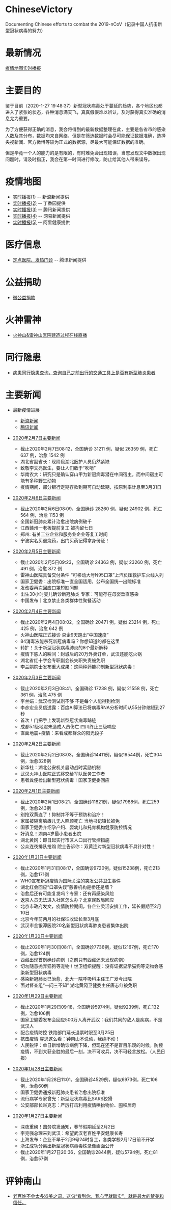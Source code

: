 # ChineseVictory
Documenting Chinese efforts to combat the 2019-nCoV（记录中国人抗击新型冠状病毒的努力）

# 最新情况

[疫情地图实时播报](https://news.sina.cn/zt_d/yiqing0121)

# 主要目的

鉴于目前（2020-1-27 19:48:37）新型冠状病毒处于蔓延的趋势，各个地区也都进入了紧张的状态，各种消息满天飞，真真假假难以辨认，及时获得真实准确的消息尤为重要。

为了方便获得正确的消息，我会将得到的最新数据整理在此，主要是各省市的感染人数及其分布，数据均来自网络，但是在筛选数据时会尽可能保证数据准确，选择央视新闻、官方微博等较为正式的数据源，尽最大可能保证数据的准确。

但是毕竟一个人的能力的是有限的，有时难免会出现错误，当您发现文中数据出现问题时，请及时指正，我会在第一时间进行修改，防止给其他人带来误导。

# 疫情地图

- [实时播报(1)](https://news.sina.cn/zt_d/yiqing0121) -- 新浪新闻提供
- [实时播报(2)](https://3g.dxy.cn/newh5/view/pneumonia?scene=2&clicktime=1579582238&enterid=1579582238&from=singlemessage&isappinstalled=0) -- 丁香园提供
- [实时播报(3)](https://news.qq.com/zt2020/page/feiyan.htm#charts) -- 腾讯新闻提供
- [实时播报(4)](http://news.163.com/special/epidemic/#map_block) -- 网易新闻提供
- [实时播报(5)](https://alihealth.taobao.com/medicalhealth/influenzamap?anchor=info&spm=a2oua.alipayad.wuhan.wenzhen&chInfo=ch_lanmu) -- 阿里健康提供


# 医疗信息

- [定点医院、发热门诊](https://news.qq.com/zt2020/page/feiyan.htm#prevent) -- 腾讯新闻提供

# 公益捐助

- [微公益捐款](https://m.weibo.cn/p/1084030002_7121?)

# 火神雷神

- [火神山&雷神山医院建造过程在线直播](https://m.yangshipin.cn/static/2020/c0126.html)

# 同行隐患

- [病患同行隐患查询，查询自己之前出行的交通工具上是否有新型肺炎患者](https://news.sina.cn/project/fy2020/fysearch.shtml)

# 主要新闻

- 最新疫情进展
    - [新浪新闻](https://news.sina.cn/zt_d/feiyan1231)
    - [腾讯新闻](https://news.qq.com/zt2020/page/feiyan.htm#news)

- [2020年2月7日主要新闻](https://github.com/AlbertGithubHome/ChineseVictory/blob/master/MajorNews/20200207.md)
    - 截止2020年2月7日08:12，全国确诊 31211 例，疑似 26359 例，死亡 637 例，治愈 1542 例
    - 湖北省副省长：现阶段湖北医护人员仍然紧缺
    - 致敬李文亮医生，要让人们敢于“吹哨”
    - 华南农大：研究只是确认穿山甲为新冠病毒潜在中间宿主，而中间宿主可能有多种野生动物
    - 疫情期间，部分银行定期存款到期可自动延期，按原利率计息至3月31日

- [2020年2月6日主要新闻](https://github.com/AlbertGithubHome/ChineseVictory/blob/master/MajorNews/20200206.md)
    - 截止2020年2月6日08:09，全国确诊 28260 例，疑似 24902 例，死亡 564 例，治愈 1153 例
    - 全国新冠肺炎累计治愈出院病例破千
    - 江西赣州一老板提前复工 被拘留七日
    - 郑州: 有关工业企业和服务业企业等复工时间
    - 宁波实名买退烧药，出门买药记得拿身份证！

- [2020年2月5日主要新闻](https://github.com/AlbertGithubHome/ChineseVictory/blob/master/MajorNews/20200205.md)
    - 截止2020年2月5日09:23，全国确诊 24363 例，疑似 23260 例，死亡 491 例，治愈 872 例
    - 雷神山医院具备交付条件 “可移动大号N95口罩”上汽负压救护车火线入列
    - 国家卫健委：出院标准一直全国适用，公布全国统一出院标准
    - 发改委再次回应口罩短缺问题
    - 出生30小时婴儿确诊新冠肺炎 专家：可能存在母婴垂直感染
    - 中国发布｜北京禁止各类群体性聚餐活动

- [2020年2月4日主要新闻](https://github.com/AlbertGithubHome/ChineseVictory/blob/master/MajorNews/20200204.md)
    - 截止2020年2月4日08:02，全国确诊 20471 例，疑似 23214 例，死亡 425 例，治愈 642 例
    - 火神山医院正式接诊 央企9天跑出“中国速度”
    - 84消毒液能杀死新冠病毒吗？你想知道的都在这里
    - 转扩！关于新型冠状病毒肺炎的8个最新解释
    - 疫情下感人的瞬间：封城后的20万外卖订单，武汉还能吃火锅
    - 湖北省红十字会专职副会长失职失责被免职
    - 李兰娟院士发布重大成果：这两种药能抑制新型冠状病毒！

- [2020年2月3日主要新闻](https://github.com/AlbertGithubHome/ChineseVictory/blob/master/MajorNews/20200203.md)
    - 截止2020年2月3日08:41，全国确诊 17238 例，疑似 21558 例，死亡 361 例，治愈 475 例
    - 李兰娟：武汉检测试剂不够 不是每个人能得到检测
    - 李彦宏全员信透露：百度AI算法已将病毒RNA分析时间从55分钟缩短到27秒
    - 首次！门把手上发现新型冠状病毒踪迹
    - 成都5.1级地震未造成人员伤亡 四川终止三级响应
    - 直面地震+疫情：来看成都群众的阳光段子

- [2020年2月2日主要新闻](https://github.com/AlbertGithubHome/ChineseVictory/blob/master/MajorNews/20200202.md)
    - 截止2020年2月2日08:03，全国确诊14411例，疑似19544例，死亡304例，治愈328例
    - 新华社：湖北公安机关启动战时奖励机制
    - 武汉火神山医院正式移交给军队医务工作者
    - 患者粪便检出新型冠状病毒！国家卫健委回应

- [2020年2月1日主要新闻](https://github.com/AlbertGithubHome/ChineseVictory/blob/master/MajorNews/20200201.md)
    - 截止2020年2月1日08:21，全国确诊11821例，疑似17988例，死亡259例，治愈243例
    - 别抢双黄连了！抑制并不等于预防和治疗！
    - 家属被隔离脑瘫儿无人照顾死亡 当地书记镇长被免
    - 国家卫健委介绍孕产妇、婴幼儿和托育机构健康防控情况
    - 好消息！湖南4岁最小患者出院
    - 湖北黄冈：即日起实行市区人口出行管控措施
    - 公众连夜排队抢购 院士告诉你：双黄连对新型冠状病毒不具针对性！

- [2020年1月31日主要新闻](https://github.com/AlbertGithubHome/ChineseVictory/blob/master/MajorNews/20200131.md)
    - 截止2020年1月31日08:17，全国确诊9720例，疑似15238例，死亡213例，治愈171例
    - WHO宣布新冠疫情为国际关注的突发公共卫生事件
    - 湖北红会回应“口罩失误”慈善机构是桥还是墙？
    - 治愈后还有可能复发吗？专家：还有再感染风险
    - 返京人员无法进入社区怎么办？北京民政局回应
    - 北京市政府发文，疫情防控期间，各企业灵活安排工作，延长假期至2月10日
    - 北京今年前两月的社保征收延长至3月底
    - 武汉市金银潭医院20名新型冠状病毒肺炎患者集体出院

- [2020年1月30日主要新闻](https://github.com/AlbertGithubHome/ChineseVictory/blob/master/MajorNews/20200130.md)
    - 截止2020年1月30日08:11，全国确诊7736例，疑似12167例，死亡170例，治愈124例
    - 西藏出现首例确诊病例（之前只有西藏还未发现病例）
    - 切勿随意抛弃猫狗等宠物！世卫组织提醒：没有证据显示猫狗等宠物会感染新型冠状病毒
    - 感染新冠肺炎已治愈，北大一院呼吸科主任王广发今出院
    - 面对督查组“一问三不知” 湖北黄冈卫健委主任唐志红被免职

- [2020年1月29日主要新闻](https://github.com/AlbertGithubHome/ChineseVictory/blob/master/MajorNews/20200129.md)
    - 截止2020年1月29日09:18，全国确诊5974例，疑似9239例，死亡132例，治愈106例
    - 国家卫健委发布会回应500万人离开武汉：我们共同的敌人是疾病，不是武汉人
    - 配合疫情防控 铁路部门延长退票时限至3月25日
    - 抗击疫情·睿思这么看：钟南山不说动，我绝不动！
    - 人民锐评：单日新增确诊病例下降，但现在还不是盲目乐观的时候。防控疫情，不到大获全胜的最后一刻，决不可收兵，决不可轻言放松。（人民日报）

- [2020年1月28日主要新闻](https://github.com/AlbertGithubHome/ChineseVictory/blob/master/MajorNews/20200128.md)
    - 截止2020年1月28日11:01，全国确诊4529例，疑似6973例，死亡106例，治愈60例
    - 国家卫健委通报新冠肺炎患者治愈出院标准
    - 流行病学专家曾光：新型冠状病毒比SARS狡猾
    - 公安部部长赵克志：严厉打击利用疫情哄抬物价、囤积居奇

- [2020年1月27日主要新闻](https://github.com/AlbertGithubHome/ChineseVictory/blob/master/MajorNews/20200127.md)
    - 深夜重磅！国务院发通知，春节假期延至2月2日
    - 李克强总理来到武汉：希望武汉老百姓平安健康长寿
    - 上海发布：企业不早于2月9号24时复工，各类学校2月17日前不开学
    - 浙江成功分离出新型冠状病毒毒株录像画面公开
    - 截止2020年1月27日20:36，全国确诊2844例，疑似5794例，死亡81例，治愈57例

# 评钟南山

- [老百姓不会太多溢美之词，这句“看到你，我心里就踏实”，就是最大的赞美和信任。](http://news.sina.com.cn/c/2020-01-29/doc-iihnzhha5291046.shtml)